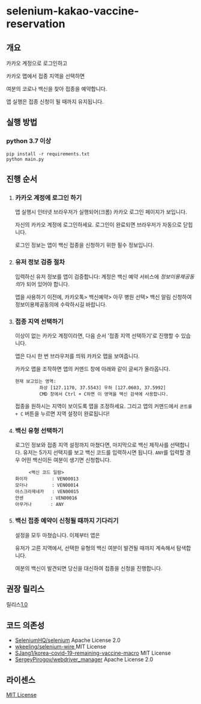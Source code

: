 # selenium-kakao-vaccine-reservation

## 개요

카카오 계정으로 로그인하고

카카오 맵에서 접종 지역을 선택하면

여분의 코로나 백신을 찾아 접종을 예약합니다. 

앱 실행은 접종 신청이 될 때까지 유지됩니다.

## 실행 방법

### python 3.7 이상

```
pip install -r requirements.txt
python main.py
```

## 진행 순서

1. ### 카카오 계정에 로그인 하기

   앱 실행시 인터넷 브라우저가 실행되어(크롬) 카카오 로그인 페이지가 보입니다. 

   자신의 카카오 계정에 로그인하세요. 로그인이 완료되면 브라우저가 자동으로 닫힙니다.

   로그인 정보는 앱이 백신 접종을 신청하기 위한 필수 정보입니다.

2. ### 유저 정보 검증 절차

   입력하신 유저 정보를 앱이 검증합니다: 계정은 백신 예약 서비스에 *정보이용제공동의*가 되어 있어야 합니다.

   앱을 사용하기 이전에, 카카오톡> 백신예약> 아무 병원 선택> 백신 알림 신청하여 정보이용제공동의에 수락하시길 바랍니다.

3. ### 접종 지역 선택하기

   이상이 없는 카카오 계정이라면, 다음 순서 '접종 지역 선택하기'로 진행할 수 있습니다.

   앱은 다시 한 번 브라우저를 띄워 카카오 맵을 보여줍니다.

   카카오 맵을 조작하면 앱의 커맨드 창에 아래와 같이 글씨가 올라옵니다.

   ```
   현재 보고있는 영역:
            좌상 [127.1170, 37.5543] 우하 [127.0603, 37.5992]
            CMD 창에서 Ctrl + C하면 이 영역을 백신 검색에 사용합니다.
   ```

   접종을 원하시는 지역이 보이도록 맵을 조정하세요. 그리고 앱의 커맨드에서 `콘트롤 + C` 버튼을 누르면 지역 설정이 완료됩니다!

4. ### 백신 유형 선택하기

   로그인 정보와 접종 지역 설정까지 마쳤다면, 마지막으로 백신 제작사를 선택합니다. 유저는 5가지 선택지를 보고 백신 코드를 입력하시면 됩니다.  `ANY`를 입력할 경우 어떤 백신이든 여분이 생기면 신청합니다.

   ```
        <백신 코드 일람>
   화이자         : VEN00013
   모더나         : VEN00014
   아스크라제네카   : VEN00015
   얀센          : VEN00016
   아무거나       : ANY
   ```

5. ### 백신 접종 예약이 신청될 때까지 기다리기

   설정을 모두 마쳤습니다. 이제부터 앱은 

   유저가 고른 지역에서, 선택한 유형의 백신 여분이 발견될 때까지 계속해서 탐색합니다.

   여분의 백신이 발견되면 당신을 대신하여 접종을 신청을 진행합니다.
   
## 권장 릴리스
릴리스[1.0](https://github.com/binchoo/selenium-kakao-vaccine-reservation/releases/tag/Release1.0)
## 코드 의존성

- [SeleniumHQ/selenium](https://github.com/SeleniumHQ/selenium/blob/trunk/LICENSE) Apache License 2.0
- [wkeeling/selenium-wire ](https://github.com/wkeeling/selenium-wire/blob/master/LICENSE) MIT License
- [SJang1/korea-covid-19-remaining-vaccine-macro](https://github.com/SJang1/korea-covid-19-remaining-vaccine-macro/blob/main/LICENSE) MIT License
- [SergeyPirogov/webdriver_manager](https://github.com/SergeyPirogov/webdriver_manager/blob/master/LICENSE.txt) Apache License 2.0

## 라이센스

[MIT License](https://github.com/binchoo/selenium-kakao-vaccine-reservation/blob/master/LICENSE)
